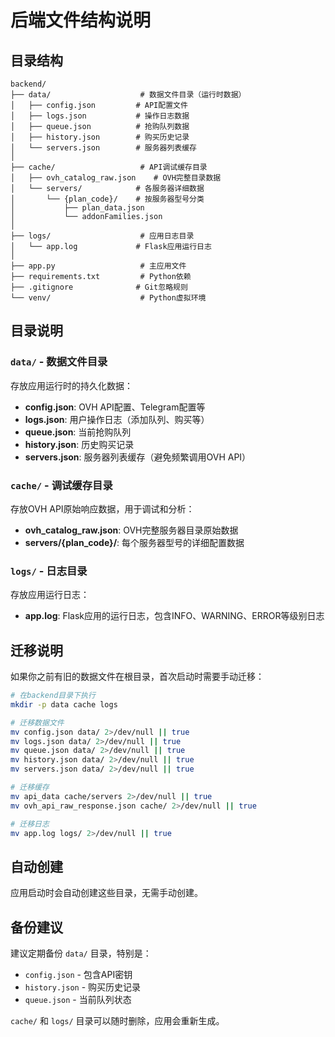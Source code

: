 # 后端文件结构说明

## 目录结构

```
backend/
├── data/                    # 数据文件目录（运行时数据）
│   ├── config.json         # API配置文件
│   ├── logs.json           # 操作日志数据
│   ├── queue.json          # 抢购队列数据
│   ├── history.json        # 购买历史记录
│   └── servers.json        # 服务器列表缓存
│
├── cache/                   # API调试缓存目录
│   ├── ovh_catalog_raw.json    # OVH完整目录数据
│   └── servers/            # 各服务器详细数据
│       └── {plan_code}/    # 按服务器型号分类
│           ├── plan_data.json
│           └── addonFamilies.json
│
├── logs/                    # 应用日志目录
│   └── app.log             # Flask应用运行日志
│
├── app.py                   # 主应用文件
├── requirements.txt         # Python依赖
├── .gitignore              # Git忽略规则
└── venv/                    # Python虚拟环境
```

## 目录说明

### `data/` - 数据文件目录
存放应用运行时的持久化数据：
- **config.json**: OVH API配置、Telegram配置等
- **logs.json**: 用户操作日志（添加队列、购买等）
- **queue.json**: 当前抢购队列
- **history.json**: 历史购买记录
- **servers.json**: 服务器列表缓存（避免频繁调用OVH API）

### `cache/` - 调试缓存目录
存放OVH API原始响应数据，用于调试和分析：
- **ovh_catalog_raw.json**: OVH完整服务器目录原始数据
- **servers/{plan_code}/**: 每个服务器型号的详细配置数据

### `logs/` - 日志目录
存放应用运行日志：
- **app.log**: Flask应用的运行日志，包含INFO、WARNING、ERROR等级别日志

## 迁移说明

如果你之前有旧的数据文件在根目录，首次启动时需要手动迁移：

```bash
# 在backend目录下执行
mkdir -p data cache logs

# 迁移数据文件
mv config.json data/ 2>/dev/null || true
mv logs.json data/ 2>/dev/null || true
mv queue.json data/ 2>/dev/null || true
mv history.json data/ 2>/dev/null || true
mv servers.json data/ 2>/dev/null || true

# 迁移缓存
mv api_data cache/servers 2>/dev/null || true
mv ovh_api_raw_response.json cache/ 2>/dev/null || true

# 迁移日志
mv app.log logs/ 2>/dev/null || true
```

## 自动创建

应用启动时会自动创建这些目录，无需手动创建。

## 备份建议

建议定期备份 `data/` 目录，特别是：
- `config.json` - 包含API密钥
- `history.json` - 购买历史记录
- `queue.json` - 当前队列状态

`cache/` 和 `logs/` 目录可以随时删除，应用会重新生成。
